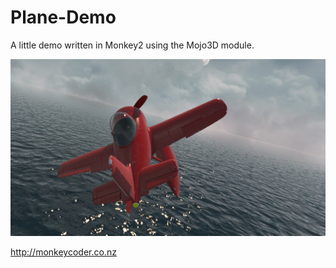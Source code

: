 # Plane-Demo
A little demo written in Monkey2 using the Mojo3D module.

<img src="./screenshots/screenshot001.png" width="1802" />

http://monkeycoder.co.nz

